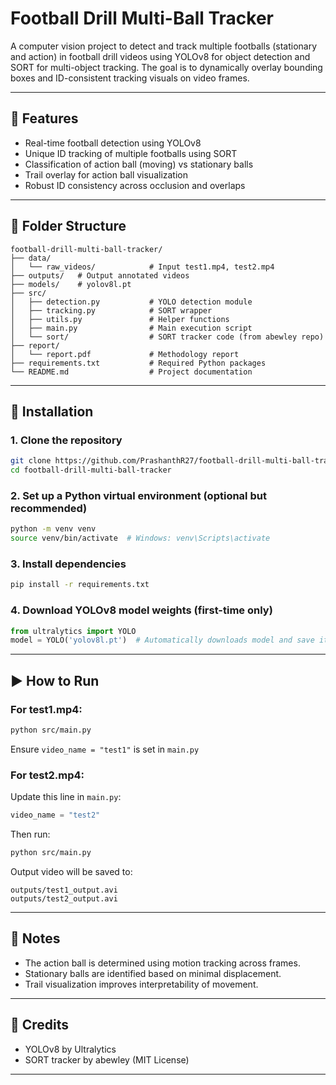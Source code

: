 # Football Drill Multi-Ball Tracker

A computer vision project to detect and track multiple footballs (stationary and action) in football drill videos using YOLOv8 for object detection and SORT for multi-object tracking. The goal is to dynamically overlay bounding boxes and ID-consistent tracking visuals on video frames.

---

## 🚀 Features

* Real-time football detection using YOLOv8
* Unique ID tracking of multiple footballs using SORT
* Classification of action ball (moving) vs stationary balls
* Trail overlay for action ball visualization
* Robust ID consistency across occlusion and overlaps

---

## 📁 Folder Structure

```
football-drill-multi-ball-tracker/
├── data/
│   └── raw_videos/            # Input test1.mp4, test2.mp4
├── outputs/   # Output annotated videos
├── models/    # yolov8l.pt
├── src/
│   ├── detection.py           # YOLO detection module
│   ├── tracking.py            # SORT wrapper
│   ├── utils.py               # Helper functions
│   ├── main.py                # Main execution script
│   └── sort/                  # SORT tracker code (from abewley repo)
├── report/
│   └── report.pdf             # Methodology report
├── requirements.txt           # Required Python packages
└── README.md                  # Project documentation
```

---

## 🧰 Installation

### 1. Clone the repository

```bash
git clone https://github.com/PrashanthR27/football-drill-multi-ball-tracker.git
cd football-drill-multi-ball-tracker
```

### 2. Set up a Python virtual environment (optional but recommended)

```bash
python -m venv venv
source venv/bin/activate  # Windows: venv\Scripts\activate
```

### 3. Install dependencies

```bash
pip install -r requirements.txt
```

### 4. Download YOLOv8 model weights (first-time only)

```python
from ultralytics import YOLO
model = YOLO('yolov8l.pt')  # Automatically downloads model and save it in folder models/
```

---

## ▶️ How to Run

### For test1.mp4:

```bash
python src/main.py
```

Ensure `video_name = "test1"` is set in `main.py`

### For test2.mp4:

Update this line in `main.py`:

```python
video_name = "test2"
```

Then run:

```bash
python src/main.py
```

Output video will be saved to:

```
outputs/test1_output.avi
outputs/test2_output.avi
```

---

## 📌 Notes

* The action ball is determined using motion tracking across frames.
* Stationary balls are identified based on minimal displacement.
* Trail visualization improves interpretability of movement.

---

## 📜 Credits

* YOLOv8 by Ultralytics
* SORT tracker by abewley (MIT License)

---

